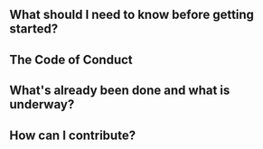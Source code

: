 ## What should I need to know before getting started?

## The Code of Conduct


## What's already been done and what is underway?


## How can I contribute?

